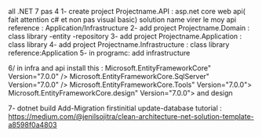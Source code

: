 all .NET 7 pas 4
1- create project Projectname.API : asp.net core web api( fait attention c# et non pas visual basic)
	solution name virer le moy api
	reference : Application/Infrastructure
2- add project Projectname.Domain : class library
	-entity
	-repository
3- add project Projectname.Application : class library
4- add project Projectname.Infrastructure : class library
	reference:Application
5- in programc: add infrastructure

6/ in infra and api install this : 
  Microsoft.EntityFrameworkCore" Version="7.0.0" />
  Microsoft.EntityFrameworkCore.SqlServer" Version="7.0.0" />
  Microsoft.EntityFrameworkCore.Tools" Version="7.0.0">
  Microsoft.EntityFrameworkCore.design" Version="7.0.0">
and design

7- 
	dotnet build
	Add-Migration firstinitial
	update-database
tutorial : https://medium.com/@jenilsojitra/clean-architecture-net-solution-template-a8598f0a4803

